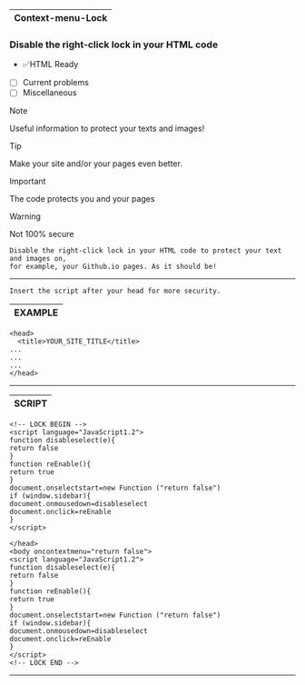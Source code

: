 | Context-menu-Lock |
|---|

### Disable the right-click lock in your HTML code

- ✅HTML Ready
- [ ] Current problems
- [ ] Miscellaneous

> [!NOTE]
> Useful information to protect your texts and images!

> [!TIP]
> Make your site and/or your pages even better.

> [!IMPORTANT]
> The code protects you and your pages

> [!WARNING]
> Not 100% secure


```yarn
Disable the right-click lock in your HTML code to protect your text and images on,
for example, your Github.io pages. As it should be!
```

---

```yarn
Insert the script after your head for more security.
```

| EXAMPLE |
|---|
```yarn
<head>
  <title>YOUR_SITE_TITLE</title>
...
...
...
</head>
```
---

| SCRIPT |
|---|

```yarn
<!-- LOCK BEGIN -->
<script language="JavaScript1.2">
function disableselect(e){
return false
}
function reEnable(){
return true
}
document.onselectstart=new Function ("return false")
if (window.sidebar){
document.onmousedown=disableselect
document.onclick=reEnable
}
</script>

</head>
<body oncontextmenu="return false">
<script language="JavaScript1.2">
function disableselect(e){
return false
}
function reEnable(){
return true
}
document.onselectstart=new Function ("return false")
if (window.sidebar){
document.onmousedown=disableselect
document.onclick=reEnable
}
</script>
<!-- LOCK END -->
```
---
